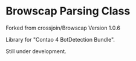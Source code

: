 # Browscap Parsing Class

Forked from crossjoin/Browscap Version 1.0.6 

Library for "Contao 4 BotDetection Bundle".

Still under development.
